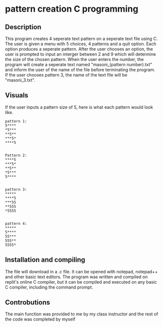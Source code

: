 # pattern creation C programming

## Description
This program creates 4 seperate text pattern on a seperate text file using C. The user is given a menu with 5 choices, 4 patterns and a quit option. Each option produces 
a seperate pattern. After the user chooses an option, the user is prompted to input an interger between 2 and 9 which will determine the size of the chosen pattern. When the user 
enters the number, the program will create a seperate text named "masoni_(pattern number).txt" and inform the user of the name of the file before terminating the program. 
If the user chooses pattern 3, the name of the text file will be "masoni_3.txt".

## Visuals
If the user inputs a pattern size of 5, here is what each pattern would look like.

```
pattern 1: 
5**** 
*5*** 
**5** 
***5* 
****5 


Pattern 2: 
****5 
***5* 
**5** 
*5***  
5**** 


pattern 3: 
***** 
****5 
***55
**555 
*5555 


pattern 4: 
***** 
5****
55*** 
555** 
5555* 
```
## Installation and compiling
The file will download in a .c file. It can be opened with notepad, notepad++ and other basic text editors. The program was written and compiled 
on replit's online C compiler, but it can be compiled and executed on any basic C compiler, including the command prompt.

## Controbutions 
The main function was provided to me by my class instructor and the rest of the code was completed by myself 

